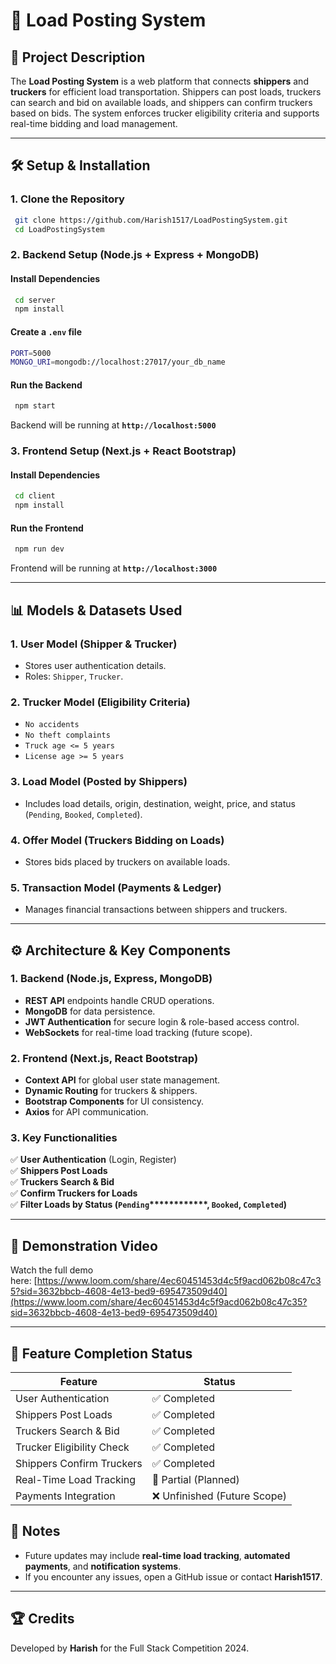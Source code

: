 # 🚛 Load Posting System

## 📌 Project Description

The **Load Posting System** is a web platform that connects **shippers** and **truckers** for efficient load transportation. Shippers can post loads, truckers can search and bid on available loads, and shippers can confirm truckers based on bids. The system enforces trucker eligibility criteria and supports real-time bidding and load management.

---

## 🛠️ Setup & Installation

### **1. Clone the Repository**

```sh
 git clone https://github.com/Harish1517/LoadPostingSystem.git
 cd LoadPostingSystem
```

### **2. Backend Setup** (Node.js + Express + MongoDB)

#### **Install Dependencies**

```sh
 cd server
 npm install
```

#### **Create a ********************`.env`******************** file**

```sh
PORT=5000
MONGO_URI=mongodb://localhost:27017/your_db_name
```

#### **Run the Backend**

```sh
 npm start
```

Backend will be running at **`http://localhost:5000`**

### **3. Frontend Setup** (Next.js + React Bootstrap)

#### **Install Dependencies**

```sh
 cd client
 npm install
```

#### **Run the Frontend**

```sh
 npm run dev
```

Frontend will be running at **`http://localhost:3000`**

---

## 📊 Models & Datasets Used

### **1. User Model (Shipper & Trucker)**

- Stores user authentication details.
- Roles: `Shipper`, `Trucker`.

### **2. Trucker Model (Eligibility Criteria)**

- `No accidents`
- `No theft complaints`
- `Truck age <= 5 years`
- `License age >= 5 years`

### **3. Load Model (Posted by Shippers)**

- Includes load details, origin, destination, weight, price, and status (`Pending`, `Booked`, `Completed`).

### **4. Offer Model (Truckers Bidding on Loads)**

- Stores bids placed by truckers on available loads.

### **5. Transaction Model (Payments & Ledger)**

- Manages financial transactions between shippers and truckers.

---

## ⚙️ Architecture & Key Components

### **1. Backend (Node.js, Express, MongoDB)**

- **REST API** endpoints handle CRUD operations.
- **MongoDB** for data persistence.
- **JWT Authentication** for secure login & role-based access control.
- **WebSockets** for real-time load tracking (future scope).

### **2. Frontend (Next.js, React Bootstrap)**

- **Context API** for global user state management.
- **Dynamic Routing** for truckers & shippers.
- **Bootstrap Components** for UI consistency.
- **Axios** for API communication.

### **3. Key Functionalities**

✅ **User Authentication** (Login, Register)\
✅ **Shippers Post Loads**\
✅ **Truckers Search & Bid**\
✅ **Confirm Truckers for Loads**\
✅ **Filter Loads by Status (********`Pending`********\*\*\*\*\*\*\*\*\*\*\*\*, ********************`Booked`********************, ********************`Completed`********************)**

---

## 🎥 Demonstration Video

Watch the full demo here: [https://www.loom.com/share/4ec60451453d4c5f9acd062b08c47c35?sid=3632bbcb-4608-4e13-bed9-695473509d40](https://www.loom.com/share/4ec60451453d4c5f9acd062b08c47c35?sid=3632bbcb-4608-4e13-bed9-695473509d40)

---

## 🚧 Feature Completion Status

| Feature                   | Status                      |
| ------------------------- | --------------------------- |
| User Authentication       | ✅ Completed                 |
| Shippers Post Loads       | ✅ Completed                 |
| Truckers Search & Bid     | ✅ Completed                 |
| Trucker Eligibility Check | ✅ Completed                 |
| Shippers Confirm Truckers | ✅ Completed                 |
| Real-Time Load Tracking   | 🚧 Partial (Planned)        |
| Payments Integration      | ❌ Unfinished (Future Scope) |

## 📝 Notes

- Future updates may include **real-time load tracking**, **automated payments**, and **notification systems**.
- If you encounter any issues, open a GitHub issue or contact **Harish1517**.

---

## 🏆 Credits

Developed by **Harish** for the Full Stack Competition 2024.

